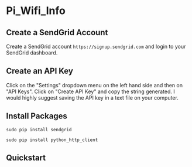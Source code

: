 # Pi_Wifi_Info

Create a SendGrid Account
-------------------------

Create a SendGrid account `https://signup.sendgrid.com` and login to your SendGrid dashboard.

Create an API Key
-----------------

Click on the "Settings" dropdown menu on the left hand side and then on "API Keys". Click on "Create API Key" and copy the string generated. I would highly suggest saving the API key in a text file on your computer.

Install Packages
---------------

    sudo pip install sendgrid
    
    sudo pip install python_http_client
    
Quickstart
----------

